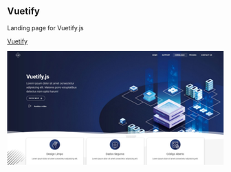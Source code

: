 ## Vuetify

Landing page for Vuetify.js

<a href='https://vuetify-js.netlify.app/' target='_blank'>Vuetify</a>

<img src='./src/assets/img/capture.jpg' />
